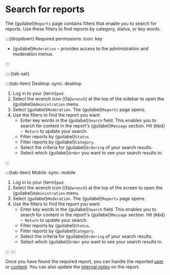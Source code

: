 # Search for reports

The {guilabel}`Reports` page contains filters that enable you to search for reports. Use these filters to find reports by category, status, or key words.

:::{dropdown} Required permissions
:icon: key

- {guilabel}`Moderation` – provides access to the administration and moderation menus.

:::

::::{tab-set}

:::{tab-item} Desktop
:sync: desktop

1. Log in to your {term}`pod`.
2. Select the wrench icon ({fa}`wrench`) at the top of the sidebar to open the {guilabel}`Administration` menu.
3. Select {guilabel}`Moderation`. The {guilabel}`Reports` page opens.
4. Use the filters to find the report you want:
   - Enter key words in the {guilabel}`Search` field. This enables you to search for content in the report's {guilabel}`Message` section. Hit {kbd}`⏎ Return` to update your search.
   - Filter reports by {guilabel}`Status`.
   - Filter reports by {guilabel}`Category`.
   - Select the criteria for {guilabel}`Ordering` of your search results.
   - Select which {guilabel}`Order` you want to see your search results in.

:::

:::{tab-item} Mobile
:sync: mobile

1. Log in to your {term}`pod`.
2. Select the wrench icon ({fa}`wrench`) at the top of the screen to open the {guilabel}`Administration` menu.
3. Select {guilabel}`Moderation`. The {guilabel}`Reports` page opens.
4. Use the filters to find the report you want:
   - Enter key words in the {guilabel}`Search` field. This enables you to search for content in the report's {guilabel}`Message` section. Hit {kbd}`⏎ Return` to update your search.
   - Filter reports by {guilabel}`Status`.
   - Filter reports by {guilabel}`Category`.
   - Select the criteria for {guilabel}`Ordering` of your search results.
   - Select which {guilabel}`Order` you want to see your search results in.

:::
::::

Once you have found the required report, you can handle the reported [user](users.md) or [content](content.md). You can also update the [internal notes](notes.md) on the report.
